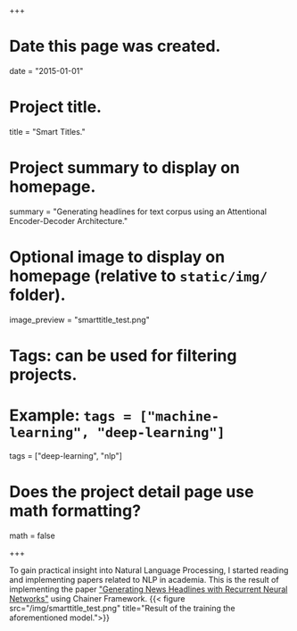 +++
# Date this page was created.
date = "2015-01-01"

# Project title.
title = "Smart Titles."

# Project summary to display on homepage.
summary = "Generating headlines for text corpus using an Attentional Encoder-Decoder Architecture."

# Optional image to display on homepage (relative to `static/img/` folder).
image_preview = "smarttitle_test.png"

# Tags: can be used for filtering projects.
# Example: `tags = ["machine-learning", "deep-learning"]`
tags = ["deep-learning", "nlp"]

# Does the project detail page use math formatting?
math = false

+++

To gain practical insight into Natural Language Processing, I started reading and implementing papers related to NLP in academia.
This is the result of implementing the paper <a href="https://nlp.stanford.edu/courses/cs224n/2015/reports/1.pdf">"Generating News Headlines with Recurrent Neural Networks"</a> using Chainer Framework.
{{< figure src="/img/smarttitle_test.png" title="Result of the training the aforementioned model.">}}
